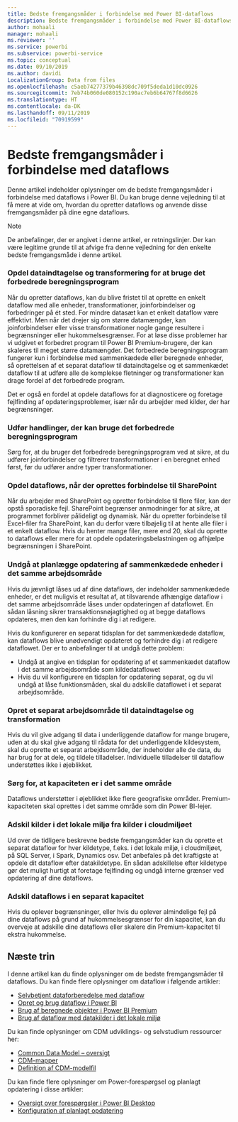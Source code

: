 ```yaml
---
title: Bedste fremgangsmåder i forbindelse med Power BI-dataflows
description: Bedste fremgangsmåder i forbindelse med Power BI-dataflows
author: mohaali
manager: mohaali
ms.reviewer: ''
ms.service: powerbi
ms.subservice: powerbi-service
ms.topic: conceptual
ms.date: 09/10/2019
ms.author: davidi
LocalizationGroup: Data from files
ms.openlocfilehash: c5aeb74277379b46398dc709f5deda1d10dc0926
ms.sourcegitcommit: 7eb74b060de080152c190ac7eb6b64767f8d6626
ms.translationtype: HT
ms.contentlocale: da-DK
ms.lasthandoff: 09/11/2019
ms.locfileid: "70919599"
---
```

# <a name="dataflows-best-practice"></a>Bedste fremgangsmåder i forbindelse med dataflows

Denne artikel indeholder oplysninger om de bedste fremgangsmåder i forbindelse med dataflows i Power BI. Du kan bruge denne vejledning til at få mere at vide om, hvordan du opretter dataflows og anvende disse fremgangsmåder på dine egne dataflows.

> [!NOTE]
> De anbefalinger, der er angivet i denne artikel, er retningslinjer. Der kan være legitime grunde til at afvige fra denne vejledning for den enkelte bedste fremgangsmåde i denne artikel. 
> 
> 

### <a name="split-ingestion-and-transformation-to-use-the-enhanced-compute-engine"></a>Opdel dataindtagelse og transformering for at bruge det forbedrede beregningsprogram

Når du opretter dataflows, kan du blive fristet til at oprette en enkelt dataflow med alle enheder, transformationer, joinforbindelser og forbedringer på ét sted. For mindre datasæt kan et enkelt dataflow være effektivt. Men når det drejer sig om større datamængder, kan joinforbindelser eller visse transformationer nogle gange resultere i begrænsninger eller hukommelsesgrænser. For at løse disse problemer har vi udgivet et forbedret program til Power BI Premium-brugere, der kan skaleres til meget større datamængder. Det forbedrede beregningsprogram fungerer kun i forbindelse med sammenkædede eller beregnede enheder, så oprettelsen af et separat dataflow til dataindtagelse og et sammenkædet dataflow til at udføre alle de komplekse fletninger og transformationer kan drage fordel af det forbedrede program.

Det er også en fordel at opdele dataflows for at diagnosticere og foretage fejlfinding af opdateringsproblemer, især når du arbejder med kilder, der har begrænsninger.

### <a name="perform-actions-that-can-use-the-enhanced-compute-engine"></a>Udfør handlinger, der kan bruge det forbedrede beregningsprogram

Sørg for, at du bruger det forbedrede beregningsprogram ved at sikre, at du udfører joinforbindelser og filtrerer transformationer i en beregnet enhed først, før du udfører andre typer transformationer.

### <a name="split-dataflows-when-connecting-to-sharepoint"></a>Opdel dataflows, når der oprettes forbindelse til SharePoint

Når du arbejder med SharePoint og opretter forbindelse til flere filer, kan der opstå sporadiske fejl. SharePoint begrænser anmodninger for at sikre, at programmet forbliver pålideligt og dynamisk. Når du opretter forbindelse til Excel-filer fra SharePoint, kan du derfor være tilbøjelig til at hente alle filer i et enkelt dataflow. Hvis du henter mange filer, mere end 20, skal du oprette to dataflows eller mere for at opdele opdateringsbelastningen og afhjælpe begrænsningen i SharePoint.

### <a name="avoid-scheduling-refresh-for-linked-entities-inside-the-same-workspace"></a>Undgå at planlægge opdatering af sammenkædede enheder i det samme arbejdsområde

Hvis du jævnligt låses ud af dine dataflows, der indeholder sammenkædede enheder, er det muligvis et resultat af, at tilsvarende afhængige dataflow i det samme arbejdsområde låses under opdateringen af dataflowet. En sådan låsning sikrer transaktionsnøjagtighed og at begge dataflows opdateres, men den kan forhindre dig i at redigere. 

Hvis du konfigurerer en separat tidsplan for det sammenkædede dataflow, kan dataflows blive unødvendigt opdateret og forhindre dig i at redigere dataflowet. Der er to anbefalinger til at undgå dette problem: 

* Undgå at angive en tidsplan for opdatering af et sammenkædet dataflow i det samme arbejdsområde som kildedataflowet
* Hvis du vil konfigurere en tidsplan for opdatering separat, og du vil undgå at låse funktionsmåden, skal du adskille dataflowet i et separat arbejdsområde.

### <a name="create-a-separate-workspace-for-ingestion-transformation"></a>Opret et separat arbejdsområde til dataindtagelse og transformation

Hvis du vil give adgang til data i underliggende dataflow for mange brugere, uden at du skal give adgang til rådata for det underliggende kildesystem, skal du oprette et separat arbejdsområde, der indeholder alle de data, du har brug for at dele, og tildele tilladelser. Individuelle tilladelser til dataflow understøttes ikke i øjeblikket.

### <a name="ensure-capacity-is-in-the-same-region"></a>Sørg for, at kapaciteten er i det samme område

Dataflows understøtter i øjeblikket ikke flere geografiske områder. Premium-kapaciteten skal oprettes i det samme område som din Power BI-lejer.

### <a name="separate-on-premises-sources-from-cloud-sources"></a>Adskil kilder i det lokale miljø fra kilder i cloudmiljøet

Ud over de tidligere beskrevne bedste fremgangsmåder kan du oprette et separat dataflow for hver kildetype, f.eks. i det lokale miljø, i cloudmiljøet, på SQL Server, i Spark, Dynamics osv. Det anbefales på det kraftigste at opdele dit dataflow efter datakildetype. En sådan adskillelse efter kildetype gør det muligt hurtigt at foretage fejlfinding og undgå interne grænser ved opdatering af dine dataflows.

### <a name="separate-dataflows-into-a-separate-capacity"></a>Adskil dataflows i en separat kapacitet

Hvis du oplever begrænsninger, eller hvis du oplever almindelige fejl på dine dataflows på grund af hukommelsesgrænser for din kapacitet, kan du overveje at adskille dine dataflows eller skalere din Premium-kapacitet til ekstra hukommelse.

## <a name="next-steps"></a>Næste trin

I denne artikel kan du finde oplysninger om de bedste fremgangsmåder til dataflows. Du kan finde flere oplysninger om dataflow i følgende artikler:

* [Selvbetjent dataforberedelse med dataflow](service-dataflows-overview.md)
* [Opret og brug dataflow i Power BI](service-dataflows-create-use.md)
* [Brug af beregnede objekter i Power BI Premium](service-dataflows-computed-entities-premium.md)
* [Brug af dataflow med datakilder i det lokale miljø](service-dataflows-on-premises-gateways.md)

Du kan finde oplysninger om CDM udviklings- og selvstudium ressourcer her:
* [Common Data Model – oversigt](https://docs.microsoft.com/powerapps/common-data-model/overview)
* [CDM-mapper](https://go.microsoft.com/fwlink/?linkid=2045304)
* [Definition af CDM-modelfil](https://go.microsoft.com/fwlink/?linkid=2045521)


Du kan finde flere oplysninger om Power-forespørgsel og planlagt opdatering i disse artikler:
* [Oversigt over forespørgsler i Power BI Desktop](desktop-query-overview.md)
* [Konfiguration af planlagt opdatering](refresh-scheduled-refresh.md)
